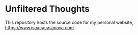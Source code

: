 # Unfiltered Thoughts
This repository hosts the source code for my personal website, https://www.isaacacasanova.com
